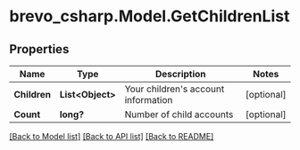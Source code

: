 # brevo_csharp.Model.GetChildrenList
## Properties

Name | Type | Description | Notes
------------ | ------------- | ------------- | -------------
**Children** | **List&lt;Object&gt;** | Your children&#39;s account information | [optional] 
**Count** | **long?** | Number of child accounts | [optional] 

[[Back to Model list]](../README.md#documentation-for-models) [[Back to API list]](../README.md#documentation-for-api-endpoints) [[Back to README]](../README.md)

